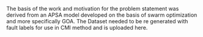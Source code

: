The basis of the work and motivation for the problem statement was derived from an APSA model developed on the basis of swarm optimization and more specifically GOA. The Dataset needed to be re generated with fault labels for use in CMI method and is uploaded here.
